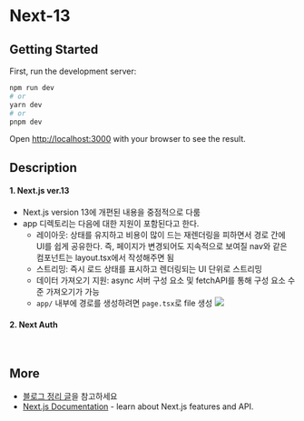 # Next-13

## Getting Started

First, run the development server:

```bash
npm run dev
# or
yarn dev
# or
pnpm dev
```

Open [http://localhost:3000](http://localhost:3000) with your browser to see the result.

## Description

#### 1. Next.js ver.13

- Next.js version 13에 개편된 내용을 중점적으로 다룸
- app 디렉토리는 다음에 대한 지원이 포함된다고 한다.
  - 레이아웃: 상태를 유지하고 비용이 많이 드는 재렌더링을 피하면서 경로 간에 UI를 쉽게 공유한다. 즉, 페이지가 변경되어도 지속적으로 보여질 nav와 같은 컴포넌트는 layout.tsx에서 작성해주면 됨
  - 스트리밍: 즉시 로드 상태를 표시하고 렌더링되는 UI 단위로 스트리밍
  - 데이터 가져오기 지원: async 서버 구성 요소 및 fetchAPI를 통해 구성 요소 수준 가져오기가 가능
  - `app/` 내부에 경로를 생성하려면 `page.tsx`로 file 생성
    <img src="https://github.com/zhwltlr/zhwltlr-study/assets/100506719/b571e739-6cc7-475b-8365-310a76a62423" />

#### 2. Next Auth

<br />

## More

- [블로그 정리 글](https://blog.naver.com/zhwltlr/223114102591)을 참고하세요
- [Next.js Documentation](https://nextjs.org/docs) - learn about Next.js features and API.

